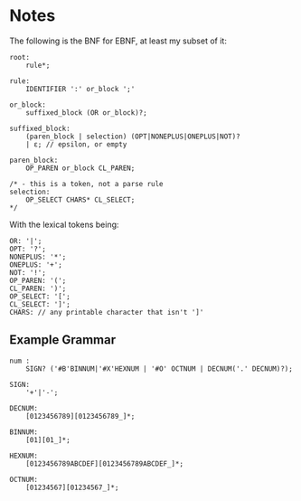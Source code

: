 Notes
===

The following is the BNF for EBNF, at least my subset of it:
```
root:
	rule*;

rule:
	IDENTIFIER ':' or_block ';'

or_block:
	suffixed_block (OR or_block)?;

suffixed_block:
	(paren_block | selection) (OPT|NONEPLUS|ONEPLUS|NOT)?
	| ε; // epsilon, or empty

paren_block:
	OP_PAREN or_block CL_PAREN;

/* - this is a token, not a parse rule
selection:
	OP_SELECT CHARS* CL_SELECT;
*/
```

With the lexical tokens being:
```
OR: '|';
OPT: '?';
NONEPLUS: '*';
ONEPLUS: '+';
NOT: '!';
OP_PAREN: '(';
CL_PAREN: ')';
OP_SELECT: '[';
CL_SELECT: ']';
CHARS: // any printable character that isn't ']'
```

Example Grammar
---
```
num :
	SIGN? ('#B'BINNUM|'#X'HEXNUM | '#O' OCTNUM | DECNUM('.' DECNUM)?);

SIGN:
	'+'|'-';

DECNUM:
	[0123456789][0123456789_]*;

BINNUM:
	[01][01_]*;

HEXNUM:
	[0123456789ABCDEF][0123456789ABCDEF_]*;

OCTNUM:
	[01234567][01234567_]*;

```